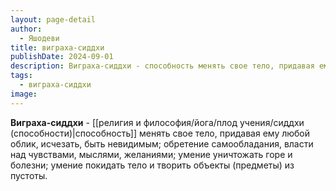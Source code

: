 ```yaml
---
layout: page-detail
author:
  - Яшодеви
title: виграха-сиддхи
publishDate: 2024-09-01
description: Виграха-сиддхи - способность менять свое тело, придавая ему любой облик, исчезать, быть невидимым; обретение самообладания, власти над чувствами, мыслями, желаниями; умение уничтожать горе и болезни; умение покидать тело и творить объекты (предметы) из пустоты.
tags:
  - виграха-сиддхи
image:
---
```

**Виграха-сиддхи** - [[религия и философия/йога/плод учения/сиддхи (способности)|способность]] менять свое тело, придавая ему любой облик, исчезать, быть невидимым; обретение самообладания, власти над чувствами, мыслями, желаниями; умение уничтожать горе и болезни; умение покидать тело и творить объекты (предметы) из пустоты.

